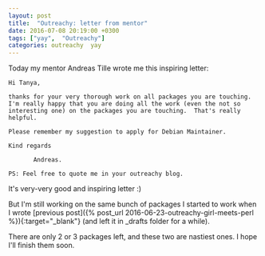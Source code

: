 ```yaml
---
layout: post
title:  "Outreachy: letter from mentor"
date: 2016-07-08 20:19:00 +0300
tags: ["yay",  "Outreachy"]
categories: outreachy  yay
---
```


Today my mentor Andreas Tille wrote me this inspiring letter<!--break-->:

    Hi Tanya,

    thanks for your very thorough work on all packages you are touching.
    I'm really happy that you are doing all the work (even the not so
    interesting one) on the packages you are touching.  That's really
    helpful.

    Please remember my suggestion to apply for Debian Maintainer.

    Kind regards

           Andreas.

    PS: Feel free to quote me in your outreachy blog.


It's very-very good and inspiring letter :)

But I'm still working on the same bunch of packages I started to work when I wrote [previous post]({% post_url 2016-06-23-outreachy-girl-meets-perl %}){:target="_blank"} (and left it in _drafts folder for a while).

There are only 2 or 3 packages left, and these two are nastiest ones. I hope I'll finish them soon.
